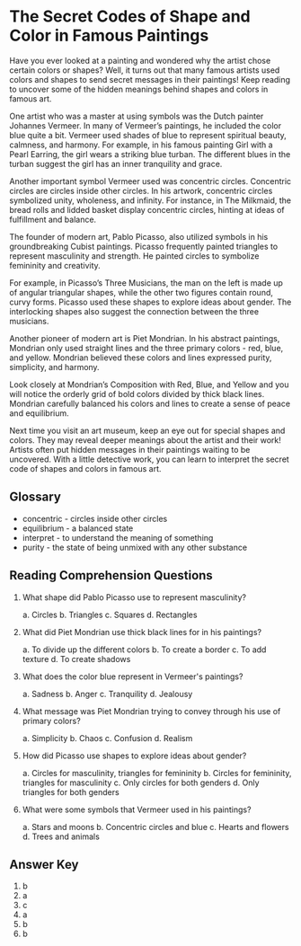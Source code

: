 # The Secret Codes of Shape and Color in Famous Paintings

Have you ever looked at a painting and wondered why the artist chose certain colors or shapes? Well, it turns out that many famous artists used colors and shapes to send secret messages in their paintings! Keep reading to uncover some of the hidden meanings behind shapes and colors in famous art.

One artist who was a master at using symbols was the Dutch painter Johannes Vermeer. In many of Vermeer’s paintings, he included the color blue quite a bit. Vermeer used shades of blue to represent spiritual beauty, calmness, and harmony. For example, in his famous painting Girl with a Pearl Earring, the girl wears a striking blue turban. The different blues in the turban suggest the girl has an inner tranquility and grace.

Another important symbol Vermeer used was concentric circles. Concentric circles are circles inside other circles. In his artwork, concentric circles symbolized unity, wholeness, and infinity. For instance, in The Milkmaid, the bread rolls and lidded basket display concentric circles, hinting at ideas of fulfillment and balance.

The founder of modern art, Pablo Picasso, also utilized symbols in his groundbreaking Cubist paintings. Picasso frequently painted triangles to represent masculinity and strength. He painted circles to symbolize femininity and creativity.

For example, in Picasso’s Three Musicians, the man on the left is made up of angular triangular shapes, while the other two figures contain round, curvy forms. Picasso used these shapes to explore ideas about gender. The interlocking shapes also suggest the connection between the three musicians.

Another pioneer of modern art is Piet Mondrian. In his abstract paintings, Mondrian only used straight lines and the three primary colors - red, blue, and yellow. Mondrian believed these colors and lines expressed purity, simplicity, and harmony.

Look closely at Mondrian’s Composition with Red, Blue, and Yellow and you will notice the orderly grid of bold colors divided by thick black lines. Mondrian carefully balanced his colors and lines to create a sense of peace and equilibrium.

Next time you visit an art museum, keep an eye out for special shapes and colors. They may reveal deeper meanings about the artist and their work! Artists often put hidden messages in their paintings waiting to be uncovered. With a little detective work, you can learn to interpret the secret code of shapes and colors in famous art.

## Glossary

- concentric - circles inside other circles
- equilibrium - a balanced state
- interpret - to understand the meaning of something
- purity - the state of being unmixed with any other substance

## Reading Comprehension Questions

1. What shape did Pablo Picasso use to represent masculinity?

   a. Circles
   b. Triangles
   c. Squares
   d. Rectangles

2. What did Piet Mondrian use thick black lines for in his paintings?

   a. To divide up the different colors
   b. To create a border
   c. To add texture
   d. To create shadows

3. What does the color blue represent in Vermeer's paintings?

   a. Sadness
   b. Anger
   c. Tranquility
   d. Jealousy

4. What message was Piet Mondrian trying to convey through his use of primary colors?

   a. Simplicity
   b. Chaos
   c. Confusion
   d. Realism

5. How did Picasso use shapes to explore ideas about gender?

   a. Circles for masculinity, triangles for femininity
   b. Circles for femininity, triangles for masculinity
   c. Only circles for both genders
   d. Only triangles for both genders

6. What were some symbols that Vermeer used in his paintings?

   a. Stars and moons
   b. Concentric circles and blue
   c. Hearts and flowers
   d. Trees and animals

## Answer Key

1. b
2. a
3. c
4. a
5. b
6. b
